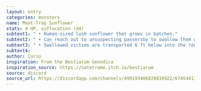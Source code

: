 ```yaml
---
layout: entry
categories: monsters 
name: Meat-Trap Sunflower
stats: 4 HP, suffocation (d4)
subtext1: " • Human-sized lush sunflower that grows in batches."
subtext2: " • Can reach out to unsuspecting passersby to swallow them whole."
subtext3: " • Swallowed victims are transported 6 ft below into the root chamber and begin to suffocate."
subtext4: 
author: Curio
inspiration: From the Bestiarum Geondica
inspiration_source: https://natetreme.itch.io/bestiarum
source: discord
source_url: https://discordapp.com/channels/499193406828838922/674544134798966806/705384387927081021
---
```

